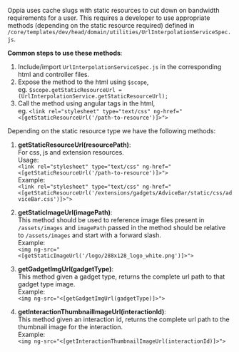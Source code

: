 Oppia uses cache slugs with static resources to cut down on bandwidth requirements for a user. This requires a developer to use appropriate methods (depending on the static resource required) defined in `/core/templates/dev/head/domain/utilities/UrlInterpolationServiceSpec.js`.  

**Common steps to use these methods**:  
1. Include/import `UrlInterpolationServiceSpec.js` in the corresponding html and controller files.  
2. Expose the method to the html using `$scope`,  
eg. `$scope.getStaticResourceUrl = (UrlInterpolationService.getStaticResourceUrl);`  
3. Call the method using angular tags in the html,  
eg. `<link rel="stylesheet" type="text/css" ng-href="<[getStaticResourceUrl('/path-to-resource')]>">`  

Depending on the static resource type we have the following methods:  

1. **getStaticResourceUrl(resourcePath)**:  
    For css, js and extension resources.  
    Usage:   
        `<link rel="stylesheet" type="text/css" ng-href="<[getStaticResourceUrl('/path-to-resource')]>">`       
    Example:  
        `<link rel="stylesheet" type="text/css" ng-href="<[getStaticResourceUrl('/extensions/gadgets/AdviceBar/static/css/adviceBar.css')]>">`  

2. **getStaticImageUrl(imagePath)**:  
    This method should be used to reference image files present in `/assets/images` and `imagePath` passed in the method should be relative to `/assets/images` and start with a forward slash.  
Example:  
`<img ng-src="<[getStaticImageUrl('/logo/288x128_logo_white.png')]>">`

3. **getGadgetImgUrl(gadgetType)**:  
This method given a gadget type, returns the complete url path to that gadget type image.  
Example:  
`<img ng-src="<[getGadgetImgUrl(gadgetType)]>">`

4. **getInteractionThumbnailImageUrl(interactionId)**:  
This method given an interaction id, returns the complete url path to the thumbnail image for the interaction.  
Example:  
`<img ng-src="<[getInteractionThumbnailImageUrl(interactionId)]>">`